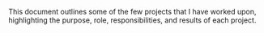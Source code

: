 This document outlines some of the few projects that I have worked upon, highlighting the purpose, role, responsibilities, and results of each project. 
